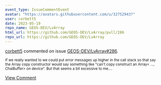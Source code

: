 ```yaml
---
event_type: IssueCommentEvent
avatar: "https://avatars.githubusercontent.com/u/32752943?"
user: corbett5
date: 2023-05-19
repo_name: GEOS-DEV/LvArray
html_url: https://github.com/GEOS-DEV/LvArray/pull/286
repo_url: https://github.com/GEOS-DEV/LvArray
---
```


<a href='https://github.com/corbett5' target='_blank'>corbett5</a> commented on issue <a href='https://github.com/GEOS-DEV/LvArray/pull/286' target='_blank'>GEOS-DEV/LvArray#286</a>.

<small>If we really wanted to we could put error messages up higher in the call stack so that say the Array copy constructor would say something like "can't copy construct an Array< ..., ChaiBuffer> on device". But that seems a bit excessive to me....</small>

<a href='https://github.com/GEOS-DEV/LvArray/pull/286' target='_blank'>View Comment</a>